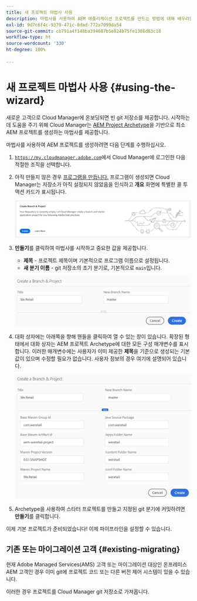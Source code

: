 ```yaml
---
title: 새 프로젝트 마법사 사용
description: 마법사를 사용하여 AEM 애플리케이션 프로젝트를 만드는 방법에 대해 배우려면 이 페이지를 따르십시오.
exl-id: 9d7c6f4c-9379-471c-8dad-772a7099da54
source-git-commit: cb791a4f148ba394687b5e824b75fe1386d83c18
workflow-type: ht
source-wordcount: '330'
ht-degree: 100%

---
```



# 새 프로젝트 마법사 사용 {#using-the-wizard}

새로운 고객으로 Cloud Manager에 온보딩되면 빈 git 저장소를 제공합니다. 시작하는 데 도움을 주기 위해 Cloud Manager는 [AEM Project Archetype](https://github.com/Adobe-Marketing-Cloud/aem-project-archetype)을 기반으로 최소 AEM 프로젝트를 생성하는 마법사를 제공합니다.

마법사를 사용하여 AEM 프로젝트를 생성하려면 다음 단계를 수행하십시오.

1. [`https://my.cloudmanager.adobe.com`](https://my.cloudmanager.adobe.com)에서 Cloud Manager에 로그인한 다음 적절한 조직을 선택합니다.

1. 아직 만들지 않은 경우 [프로그램을 만듭니다.](program-setup.md) 프로그램이 생성되면 Cloud Manager는 저장소가 아직 설정되지 않았음을 인식하고 **개요** 화면에 특별한 콜 투 액션 카드가 표시됩니다.

   ![프로젝트 CTA 제작](/help/assets/image2018-10-3_14-29-44.png)

1. **만들기**&#x200B;를 클릭하여 마법사를 시작하고 중요한 값을 제공합니다.

   * **제목** - 프로젝트 제목이며 기본적으로 프로그램 이름으로 설정됩니다.
   * **새 분기 이름** - git 저장소의 초기 분기로, 기본적으로 `main`입니다.

   ![프로젝트 값](/help/assets/screen_shot_2018-10-08at55825am.png)

1. 대화 상자에는 아래쪽을 향해 핸들을 클릭하여 열 수 있는 창이 있습니다. 확장된 형태에서 대화 상자는 AEM 프로젝트 Archetype에 대한 모든 구성 매개변수를 표시합니다. 이러한 매개변수에는 사용자가 이미 제공한 **제목**&#x200B;을 기준으로 생성되는 기본값이 있으며 수정할 필요가 없습니다. 사용자 정보의 경우 여기에 설명되어 있습니다.

   ![자세한 Archetype 매개변수](/help/assets/screen_shot_2018-10-08at60032am.png)

1. Archetype을 사용하여 스타터 프로젝트를 만들고 지정된 git 분기에 커밋하려면 **만들기**&#x200B;를 클릭합니다.

이제 기본 프로젝트가 준비되었습니다! 이제 파이프라인을 설정할 수 있습니다.

## 기존 또는 마이그레이션 고객 {#existing-migrating}

현재 Adobe Managed Services(AMS) 고객 또는 마이그레이션 대상인 온프레미스 AEM 고객인 경우 이미 git에 프로젝트 코드 또는 다른 버전 제어 시스템이 있을 수 있습니다.

이러한 경우 프로젝트를 Cloud Manager git 저장소로 가져옵니다.
